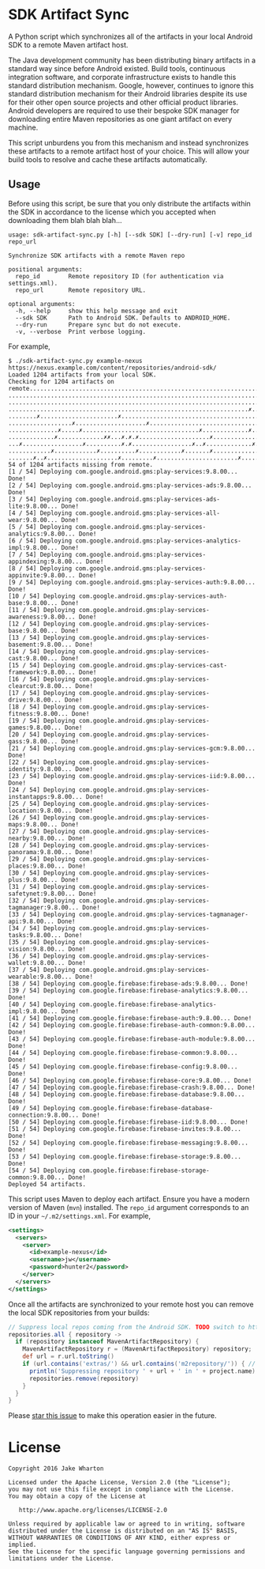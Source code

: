 SDK Artifact Sync
=================

A Python script which synchronizes all of the artifacts in your local Android SDK to a remote Maven artifact host.

The Java development community has been distributing binary artifacts in a standard way since before Android existed.
Build tools, continuous integration software, and corporate infrastructure exists to handle this standard distribution
mechanism. Google, however, continues to ignore this standard distribution mechanism for their Android libraries despite
its use for their other open source projects and other official product libraries. Android developers are required to
use their bespoke SDK manager for downloading entire Maven repositories as one giant artifact on every machine.

This script unburdens you from this mechanism and instead synchronizes these artifacts to a remote artifact host of your
choice. This will allow your build tools to resolve and cache these artifacts automatically.


Usage
-----

Before using this script, be sure that you only distribute the artifacts within the SDK in accordance to the license
which you accepted when downloading them blah blah blah...

    usage: sdk-artifact-sync.py [-h] [--sdk SDK] [--dry-run] [-v] repo_id repo_url

    Synchronize SDK artifacts with a remote Maven repo

    positional arguments:
      repo_id        Remote repository ID (for authentication via settings.xml).
      repo_url       Remote repository URL.

    optional arguments:
      -h, --help     show this help message and exit
      --sdk SDK      Path to Android SDK. Defaults to ANDROID_HOME.
      --dry-run      Prepare sync but do not execute.
      -v, --verbose  Print verbose logging.

For example,

    $ ./sdk-artifact-sync.py example-nexus https://nexus.example.com/content/repositories/android-sdk/
    Loaded 1204 artifacts from your local SDK.
    Checking for 1204 artifacts on remote...............................................................................
    ....................................................................................................................
    ....................................................................................................................
    ....................................................................✗..✗............................................
    ........✗......................✗....................................................................................
    ..................✗....................✗....................................................✗.......................
    ..............✗.....✗.................................✗.............✗........✗......................✗✗..............
    .............✗.............✗✗...✗.✗.✗....................✗..............................✗✗..✗.........✗✗............
    ...✗.................✗..........✗.✗.................✗..✗.............✗.......✗......✗........✗........✗.........✗...
    ............✗............✗..........✗............✗.......✗..........................✗...✗........✗....✗............✗
    .......✗..✗....................✗.........✗.......................✗.......✗..........
    54 of 1204 artifacts missing from remote.
    [1 / 54] Deploying com.google.android.gms:play-services:9.8.00... Done!
    [2 / 54] Deploying com.google.android.gms:play-services-ads:9.8.00... Done!
    [3 / 54] Deploying com.google.android.gms:play-services-ads-lite:9.8.00... Done!
    [4 / 54] Deploying com.google.android.gms:play-services-all-wear:9.8.00... Done!
    [5 / 54] Deploying com.google.android.gms:play-services-analytics:9.8.00... Done!
    [6 / 54] Deploying com.google.android.gms:play-services-analytics-impl:9.8.00... Done!
    [7 / 54] Deploying com.google.android.gms:play-services-appindexing:9.8.00... Done!
    [8 / 54] Deploying com.google.android.gms:play-services-appinvite:9.8.00... Done!
    [9 / 54] Deploying com.google.android.gms:play-services-auth:9.8.00... Done!
    [10 / 54] Deploying com.google.android.gms:play-services-auth-base:9.8.00... Done!
    [11 / 54] Deploying com.google.android.gms:play-services-awareness:9.8.00... Done!
    [12 / 54] Deploying com.google.android.gms:play-services-base:9.8.00... Done!
    [13 / 54] Deploying com.google.android.gms:play-services-basement:9.8.00... Done!
    [14 / 54] Deploying com.google.android.gms:play-services-cast:9.8.00... Done!
    [15 / 54] Deploying com.google.android.gms:play-services-cast-framework:9.8.00... Done!
    [16 / 54] Deploying com.google.android.gms:play-services-clearcut:9.8.00... Done!
    [17 / 54] Deploying com.google.android.gms:play-services-drive:9.8.00... Done!
    [18 / 54] Deploying com.google.android.gms:play-services-fitness:9.8.00... Done!
    [19 / 54] Deploying com.google.android.gms:play-services-games:9.8.00... Done!
    [20 / 54] Deploying com.google.android.gms:play-services-gass:9.8.00... Done!
    [21 / 54] Deploying com.google.android.gms:play-services-gcm:9.8.00... Done!
    [22 / 54] Deploying com.google.android.gms:play-services-identity:9.8.00... Done!
    [23 / 54] Deploying com.google.android.gms:play-services-iid:9.8.00... Done!
    [24 / 54] Deploying com.google.android.gms:play-services-instantapps:9.8.00... Done!
    [25 / 54] Deploying com.google.android.gms:play-services-location:9.8.00... Done!
    [26 / 54] Deploying com.google.android.gms:play-services-maps:9.8.00... Done!
    [27 / 54] Deploying com.google.android.gms:play-services-nearby:9.8.00... Done!
    [28 / 54] Deploying com.google.android.gms:play-services-panorama:9.8.00... Done!
    [29 / 54] Deploying com.google.android.gms:play-services-places:9.8.00... Done!
    [30 / 54] Deploying com.google.android.gms:play-services-plus:9.8.00... Done!
    [31 / 54] Deploying com.google.android.gms:play-services-safetynet:9.8.00... Done!
    [32 / 54] Deploying com.google.android.gms:play-services-tagmanager:9.8.00... Done!
    [33 / 54] Deploying com.google.android.gms:play-services-tagmanager-api:9.8.00... Done!
    [34 / 54] Deploying com.google.android.gms:play-services-tasks:9.8.00... Done!
    [35 / 54] Deploying com.google.android.gms:play-services-vision:9.8.00... Done!
    [36 / 54] Deploying com.google.android.gms:play-services-wallet:9.8.00... Done!
    [37 / 54] Deploying com.google.android.gms:play-services-wearable:9.8.00... Done!
    [38 / 54] Deploying com.google.firebase:firebase-ads:9.8.00... Done!
    [39 / 54] Deploying com.google.firebase:firebase-analytics:9.8.00... Done!
    [40 / 54] Deploying com.google.firebase:firebase-analytics-impl:9.8.00... Done!
    [41 / 54] Deploying com.google.firebase:firebase-auth:9.8.00... Done!
    [42 / 54] Deploying com.google.firebase:firebase-auth-common:9.8.00... Done!
    [43 / 54] Deploying com.google.firebase:firebase-auth-module:9.8.00... Done!
    [44 / 54] Deploying com.google.firebase:firebase-common:9.8.00... Done!
    [45 / 54] Deploying com.google.firebase:firebase-config:9.8.00... Done!
    [46 / 54] Deploying com.google.firebase:firebase-core:9.8.00... Done!
    [47 / 54] Deploying com.google.firebase:firebase-crash:9.8.00... Done!
    [48 / 54] Deploying com.google.firebase:firebase-database:9.8.00... Done!
    [49 / 54] Deploying com.google.firebase:firebase-database-connection:9.8.00... Done!
    [50 / 54] Deploying com.google.firebase:firebase-iid:9.8.00... Done!
    [51 / 54] Deploying com.google.firebase:firebase-invites:9.8.00... Done!
    [52 / 54] Deploying com.google.firebase:firebase-messaging:9.8.00... Done!
    [53 / 54] Deploying com.google.firebase:firebase-storage:9.8.00... Done!
    [54 / 54] Deploying com.google.firebase:firebase-storage-common:9.8.00... Done!
    Deployed 54 artifacts.

This script uses Maven to deploy each artifact. Ensure you have a modern version of Maven (`mvn`) installed. The
`repo_id` argument corresponds to an ID in your `~/.m2/settings.xml`. For example,

```xml
<settings>
  <servers>
    <server>
      <id>example-nexus</id>
      <username>jw</username>
      <password>hunter2</password>
    </server>
  </servers>
</settings>
```

Once all the artifacts are synchronized to your remote host you can remove the local SDK repositories from your builds:

```groovy
// Suppress local repos coming from the Android SDK. TODO switch to http://b.android.com/222372
repositories.all { repository ->
  if (repository instanceof MavenArtifactRepository) {
    MavenArtifactRepository r = (MavenArtifactRepository) repository;
    def url = r.url.toString()
    if (url.contains('extras/') && url.contains('m2repository/')) { // Good enough for now...
      println('Suppressing repository ' + url + ' in ' + project.name)
      repositories.remove(repository)
    }
  }
}
```

Please [star this issue](http://b.android.com/222372) to make this operation easier in the future.



License
=======

    Copyright 2016 Jake Wharton

    Licensed under the Apache License, Version 2.0 (the "License");
    you may not use this file except in compliance with the License.
    You may obtain a copy of the License at

       http://www.apache.org/licenses/LICENSE-2.0

    Unless required by applicable law or agreed to in writing, software
    distributed under the License is distributed on an "AS IS" BASIS,
    WITHOUT WARRANTIES OR CONDITIONS OF ANY KIND, either express or implied.
    See the License for the specific language governing permissions and
    limitations under the License.
